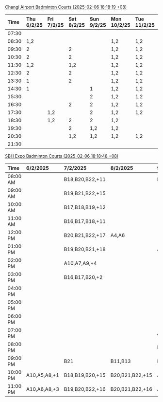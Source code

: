 [Changi Airport Badminton Courts (2025-02-06 18:18:19 +08)](https://www.carc.org.sg/FacilityBooking.aspx)

| Time   | Thu 6/2/25   | Fri 7/2/25   | Sat 8/2/25   | Sun 9/2/25   | Mon 10/2/25   | Tue 11/2/25   | Wed 12/2/25   |
|:-------|:-------------|:-------------|:-------------|:-------------|:--------------|:--------------|:--------------|
| 07:30  |              |              |              |              |               |               |               |
| 08:30  | 1,2          |              |              |              | 1,2           | 1,2           | 1,2           |
| 09:30  | 2            |              | 2            |              | 1,2           | 1,2           | 1,2           |
| 10:30  | 2            |              | 2            |              | 1,2           | 1,2           | 1,2           |
| 11:30  | 1,2          |              | 1,2          |              | 1,2           | 1,2           | 1,2           |
| 12:30  | 2            |              | 2            |              | 1,2           | 1,2           | 1,2           |
| 13:30  | 1            |              | 2            |              | 1,2           | 1,2           | 1,2           |
| 14:30  | 1            |              |              | 1            | 1,2           | 1,2           | 1,2           |
| 15:30  |              |              |              | 2            | 1,2           | 1,2           | 1,2           |
| 16:30  |              |              | 2            | 2            | 1,2           | 1,2           | 1,2           |
| 17:30  |              | 1,2          |              | 2            | 1,2           | 1,2           | 2             |
| 18:30  |              | 1,2          | 2            | 2            | 1,2           |               | 2             |
| 19:30  |              |              | 2            | 1,2          | 1,2           |               | 1,2           |
| 20:30  |              |              | 1,2          | 1,2          | 1,2           | 1,2           | 1,2           |
| 21:30  |              |              |              |              |               |               |               |

[SBH Expo Badminton Courts (2025-02-06 18:18:48 +08)](https://singaporebadmintonhall.getomnify.com/widgets/O3MRKGBH359GA55KHMG1RD)

| Time     | 6/2/2025     | 7/2/2025        | 8/2/2025        | 9/2/2025        | 10/2/2025      | 11/2/2025      | 12/2/2025      |
|:---------|:-------------|:----------------|:----------------|:----------------|:---------------|:---------------|:---------------|
| 08:00 AM |              | B18,B20,B22,+11 |                 | B20,B21,B22,+5  | B19,B21,B22,+9 | B19,B21,B22,+9 | B19,B21,B22,+8 |
| 09:00 AM |              | B19,B21,B22,+15 |                 |                 | B19,B21,B22,+9 | B19,B21,B22,+9 | B19,B21,B22,+9 |
| 10:00 AM |              | B17,B18,B19,+12 |                 |                 | B19,B21,B22,+6 | B19,B21,B22,+5 | B19,B20,B22,+6 |
| 11:00 AM |              | B16,B17,B18,+11 |                 |                 | B20,B21,B22,+5 | B19,B21,B22,+6 | B19,B20,B22,+6 |
| 12:00 PM |              | B20,B21,B22,+17 | A4,A6           |                 | B19,B21,B22,+9 | B19,B21,B22,+9 | B19,B21,B22,+9 |
| 01:00 PM |              | B19,B20,B21,+18 |                 | A5,A7,A8,+3     | B19,B21,B22,+9 | B19,B21,B22,+9 | B19,B21,B22,+9 |
| 02:00 PM |              | A10,A7,A9,+4    |                 |                 | B19,B21,B22,+6 | B19,B21,B22,+8 | B19,B21,B22,+9 |
| 03:00 PM |              | B16,B17,B20,+2  |                 |                 | B12            | B19,B20,B21,+5 | B19,B21,B22,+4 |
| 04:00 PM |              |                 |                 |                 |                | B13,B16,B21,+2 |                |
| 05:00 PM |              |                 |                 |                 | B12,B13,B14    |                |                |
| 06:00 PM |              |                 |                 |                 |                |                |                |
| 07:00 PM |              |                 |                 | A7              |                |                |                |
| 08:00 PM |              |                 |                 | B20,B21,B22,+5  |                |                |                |
| 09:00 PM |              | B21             | B11,B13         | B20,B21,B22,+13 |                |                |                |
| 10:00 PM | A10,A5,A8,+1 | B18,B19,B20,+15 | B20,B21,B22,+15 | A10,A8,A9,+7    |                |                |                |
| 11:00 PM | A10,A6,A8,+3 | B19,B20,B22,+16 | B20,B21,B22,+16 | A10,A8,A9,+7    |                |                |                |
